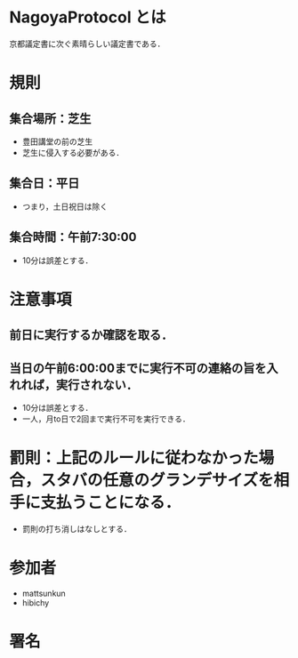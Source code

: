 # NagoyaProtocol とは
京都議定書に次ぐ素晴らしい議定書である．

# 規則

## 集合場所：芝生 
- 豊田講堂の前の芝生 
- 芝生に侵入する必要がある．

## 集合日：平日 
- つまり，土日祝日は除く

## 集合時間：午前7:30:00 
- 10分は誤差とする．

# 注意事項

## 前日に実行するか確認を取る．

## 当日の午前6:00:00までに実行不可の連絡の旨を入れれば，実行されない．
- 10分は誤差とする． 
- 一人，月to日で2回まで実行不可を実行できる．

# 罰則：上記のルールに従わなかった場合，スタバの任意のグランデサイズを相手に支払うことになる． 
- 罰則の打ち消しはなしとする．

# 参加者
- mattsunkun
- hibichy

# 署名
